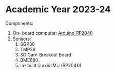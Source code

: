 # Academic Year 2023-24
Components:
  1. On- board computer: [Arduino RP2040]([url](https://docs.arduino.cc/resources/datasheets/ABX00053-datasheet.pdf)https://docs.arduino.cc/resources/datasheets/ABX00053-datasheet.pdf)
  2. Sensors:
       1. SGP30
       2. TMP36
       3. SD Card Breakout Board
       4. BME680
       5. In- built 6 axis IMU (RP2040)
